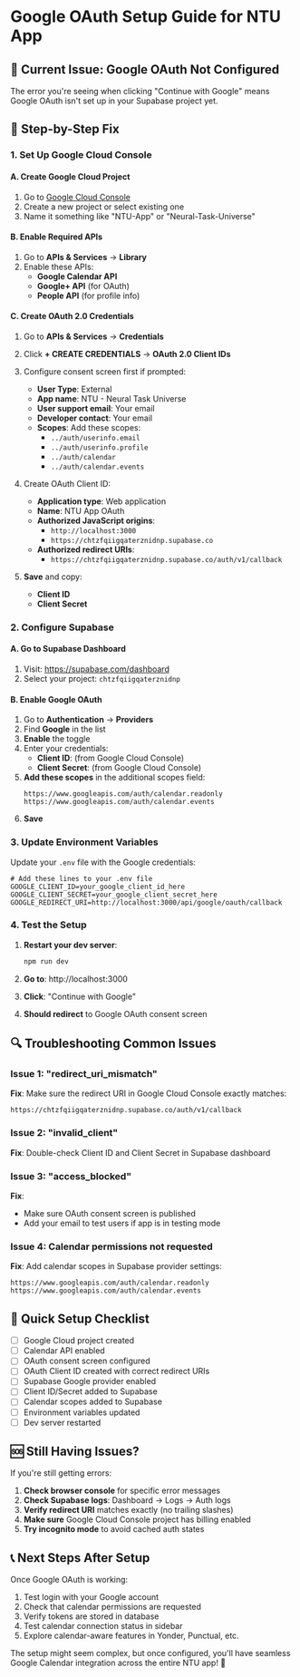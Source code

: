 # Google OAuth Setup Guide for NTU App

## 🚨 **Current Issue**: Google OAuth Not Configured

The error you're seeing when clicking "Continue with Google" means Google OAuth isn't set up in your Supabase project yet.

## 🔧 **Step-by-Step Fix**

### **1. Set Up Google Cloud Console**

#### A. Create Google Cloud Project
1. Go to [Google Cloud Console](https://console.cloud.google.com/)
2. Create a new project or select existing one
3. Name it something like "NTU-App" or "Neural-Task-Universe"

#### B. Enable Required APIs
1. Go to **APIs & Services** → **Library**
2. Enable these APIs:
   - **Google Calendar API**
   - **Google+ API** (for OAuth)
   - **People API** (for profile info)

#### C. Create OAuth 2.0 Credentials
1. Go to **APIs & Services** → **Credentials**
2. Click **+ CREATE CREDENTIALS** → **OAuth 2.0 Client IDs**
3. Configure consent screen first if prompted:
   - **User Type**: External
   - **App name**: NTU - Neural Task Universe
   - **User support email**: Your email
   - **Developer contact**: Your email
   - **Scopes**: Add these scopes:
     - `../auth/userinfo.email`
     - `../auth/userinfo.profile`
     - `../auth/calendar`
     - `../auth/calendar.events`

4. Create OAuth Client ID:
   - **Application type**: Web application
   - **Name**: NTU App OAuth
   - **Authorized JavaScript origins**:
     - `http://localhost:3000`
     - `https://chtzfqiigqaterznidnp.supabase.co`
   - **Authorized redirect URIs**:
     - `https://chtzfqiigqaterznidnp.supabase.co/auth/v1/callback`

5. **Save** and copy:
   - **Client ID** 
   - **Client Secret**

### **2. Configure Supabase**

#### A. Go to Supabase Dashboard
1. Visit: https://supabase.com/dashboard
2. Select your project: `chtzfqiigqaterznidnp`

#### B. Enable Google OAuth
1. Go to **Authentication** → **Providers**
2. Find **Google** in the list
3. **Enable** the toggle
4. Enter your credentials:
   - **Client ID**: (from Google Cloud Console)
   - **Client Secret**: (from Google Cloud Console)
5. **Add these scopes** in the additional scopes field:
   ```
   https://www.googleapis.com/auth/calendar.readonly https://www.googleapis.com/auth/calendar.events
   ```
6. **Save**

### **3. Update Environment Variables**

Update your `.env` file with the Google credentials:

```env
# Add these lines to your .env file
GOOGLE_CLIENT_ID=your_google_client_id_here
GOOGLE_CLIENT_SECRET=your_google_client_secret_here
GOOGLE_REDIRECT_URI=http://localhost:3000/api/google/oauth/callback
```

### **4. Test the Setup**

1. **Restart your dev server**:
   ```bash
   npm run dev
   ```

2. **Go to**: http://localhost:3000
3. **Click**: "Continue with Google"
4. **Should redirect** to Google OAuth consent screen

## 🔍 **Troubleshooting Common Issues**

### Issue 1: "redirect_uri_mismatch"
**Fix**: Make sure the redirect URI in Google Cloud Console exactly matches:
```
https://chtzfqiigqaterznidnp.supabase.co/auth/v1/callback
```

### Issue 2: "invalid_client"
**Fix**: Double-check Client ID and Client Secret in Supabase dashboard

### Issue 3: "access_blocked"
**Fix**: 
- Make sure OAuth consent screen is published
- Add your email to test users if app is in testing mode

### Issue 4: Calendar permissions not requested
**Fix**: Add calendar scopes in Supabase provider settings:
```
https://www.googleapis.com/auth/calendar.readonly https://www.googleapis.com/auth/calendar.events
```

## 🎯 **Quick Setup Checklist**

- [ ] Google Cloud project created
- [ ] Calendar API enabled
- [ ] OAuth consent screen configured
- [ ] OAuth Client ID created with correct redirect URIs
- [ ] Supabase Google provider enabled
- [ ] Client ID/Secret added to Supabase
- [ ] Calendar scopes added to Supabase
- [ ] Environment variables updated
- [ ] Dev server restarted

## 🆘 **Still Having Issues?**

If you're still getting errors:

1. **Check browser console** for specific error messages
2. **Check Supabase logs**: Dashboard → Logs → Auth logs
3. **Verify redirect URI** matches exactly (no trailing slashes)
4. **Make sure** Google Cloud Console project has billing enabled
5. **Try incognito mode** to avoid cached auth states

## 📞 **Next Steps After Setup**

Once Google OAuth is working:

1. Test login with your Google account
2. Check that calendar permissions are requested
3. Verify tokens are stored in database
4. Test calendar connection status in sidebar
5. Explore calendar-aware features in Yonder, Punctual, etc.

The setup might seem complex, but once configured, you'll have seamless Google Calendar integration across the entire NTU app! 🚀